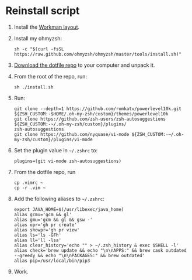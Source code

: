 # Reinstall script

1. Install the [Workman layout](https://github.com/workman-layout/Workman/tree/master/mac).

1. Install my ohmyzsh:

   ```console
   sh -c "$(curl -fsSL https://raw.github.com/ohmyzsh/ohmyzsh/master/tools/install.sh)"
   ```

1. [Download the dotfile repo](https://github.com/ArtFlag/dotfiles/archive/master.zip) to
   your computer and unpack it.

1. From the root of the repo, run:

   ```console
   sh ./install.sh
   ```

1. Run:

   ```console
   git clone --depth=1 https://github.com/romkatv/powerlevel10k.git ${ZSH_CUSTOM:-$HOME/.oh-my-zsh/custom}/themes/powerlevel10k
   git clone https://github.com/zsh-users/zsh-autosuggestions ${ZSH_CUSTOM:-~/.oh-my-zsh/custom}/plugins/
   zsh-autosuggestions
   git clone https://github.com/nyquase/vi-mode ${ZSH_CUSTOM:-~/.oh-my-zsh/custom}/plugins/vi-mode
   ```

1. Set the plugin value in `~/.zshrc` to:

   ```console
   plugins=(git vi-mode zsh-autosuggestions)
   ```

1. From the dotfile repo, run

   ```console
   cp .vimrc ~
   cp -r .vim ~
   ```

1. Add the following aliases to `~/.zshrc`:

   ```console
   export JAVA_HOME=$(/usr/libexec/java_home)
   alias gcmu='gcm && gl'
   alias gmu='gcm && gl && gsw -'
   alias opr='gh pr create'
   alias showpr='gh pr view'
   alias ls='ls -GFh'
   alias ll='ll -lsa'
   alias clear_history='echo "" > ~/.zsh_history & exec $SHELL -l'
   alias check='brew update && echo "\n\nAPPS:" && brew cask outdated --greedy && echo "\n\nPACKAGES:" && brew outdated'
   alias pip=/usr/local/bin/pip3
   ```

1. Work.
